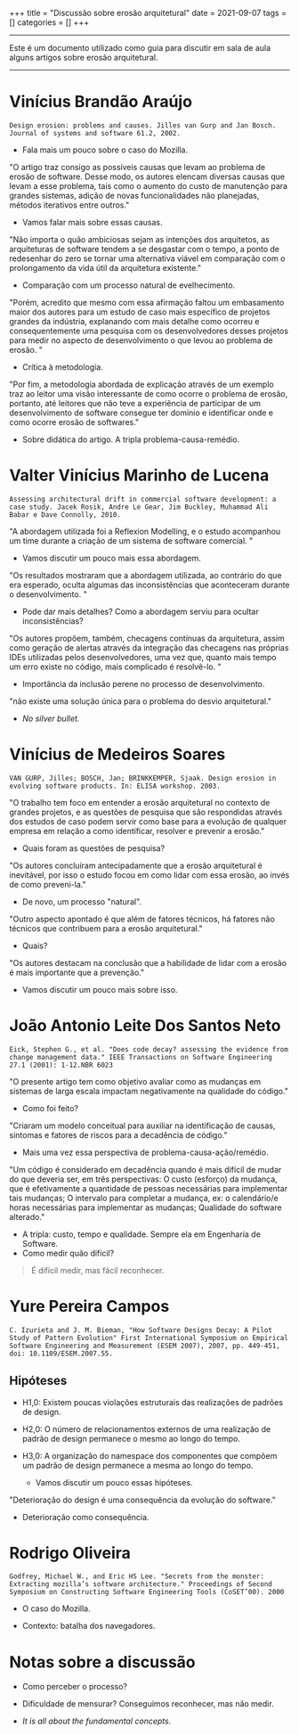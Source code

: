 +++
title = "Discussão sobre erosão arquitetural"
date = 2021-09-07
tags = []
categories = []
+++

---

Este é um documento utilizado como guia para discutir em sala de aula alguns artigos sobre erosão arquitetural.

---

# Vinícius Brandão Araújo



`Design erosion: problems and causes. Jilles van Gurp and Jan Bosch. Journal of systems and software 61.2, 2002.`

- Fala mais um pouco sobre o caso do Mozilla.

"O artigo traz consigo as possíveis causas que levam ao problema de erosão de software. Desse modo, os autores elencam diversas causas que levam a esse problema, tais como o aumento do custo de manutenção para grandes sistemas, adição de novas funcionalidades não planejadas, métodos iterativos entre outros."

- Vamos falar mais sobre essas causas.



"Não importa o quão ambiciosas sejam as intenções dos arquitetos, as arquiteturas de software tendem a se desgastar com o tempo, a ponto de redesenhar do zero se tornar uma alternativa viável em comparação com o prolongamento da vida útil da arquitetura existente."

- Comparação com um processo natural de evelhecimento.


"Porém, acredito que mesmo com essa afirmação faltou um embasamento maior dos autores para um estudo de caso mais específico de projetos grandes da indústria, explanando com mais detalhe como ocorreu e consequentemente uma pesquisa com os desenvolvedores desses projetos para medir no aspecto de desenvolvimento o que levou ao problema de erosão. "

- Crítica à metodologia.

"Por fim, a metodologia abordada de explicação através de um exemplo traz ao leitor uma visão interessante de como ocorre o problema de erosão, portanto, até leitores que não teve a experiência de participar de um desenvolvimento de software consegue ter domínio e identificar onde e como ocorre erosão de softwares."

- Sobre didática do artigo. A tripla problema-causa-remédio.


# Valter Vinícius Marinho de Lucena


`Assessing architectural drift in commercial software development: a case study.
Jacek Rosik, Andre Le Gear, Jim Buckley, Muhammad Ali Babar e Dave Connolly, 2010.`

"A abordagem utilizada foi a Reflexion Modelling, e o estudo acompanhou um time durante a criação de um sistema de software comercial. "

- Vamos discutir um pouco mais essa abordagem.

"Os resultados mostraram que a abordagem utilizada, ao contrário do que era esperado, oculta algumas das inconsistências que aconteceram durante o desenvolvimento. "

- Pode dar mais detalhes? Como a abordagem serviu para ocultar inconsistências?

"Os autores propõem, também, checagens contínuas da arquitetura, assim como geração de alertas através da integração das checagens nas próprias IDEs utilizadas pelos desenvolvedores, uma vez que, quanto mais tempo um erro existe no código, mais complicado é resolvê-lo. "

- Importância da inclusão perene no processo de desenvolvimento. 

"não existe uma solução única para o problema do desvio arquitetural."

- *No silver bullet.*

# Vinícius de Medeiros Soares

`VAN GURP, Jilles; BOSCH, Jan; BRINKKEMPER, Sjaak. Design erosion in evolving software products. In: ELISA workshop. 2003.`

"O trabalho tem foco em entender a erosão arquitetural no contexto de grandes projetos, e as questões de pesquisa que são respondidas através dos estudos de caso podem servir como base para a evolução de qualquer empresa em relação a como identificar, resolver e prevenir a erosão."

- Quais foram as questões de pesquisa?

"Os autores concluíram antecipadamente que a erosão arquitetural é inevitável, por isso o estudo focou em como lidar com essa erosão, ao invés de como preveni-la."

- De novo, um processo "natural".

"Outro aspecto apontado é que além de fatores técnicos, há fatores não técnicos que contribuem para a erosão arquitetural."

- Quais?

"Os autores destacam na conclusão que a habilidade de lidar com a erosão é mais importante que a prevenção."

- Vamos discutir um pouco mais sobre isso.

# João Antonio Leite Dos Santos Neto

`Eick, Stephen G., et al. "Does code decay? assessing the evidence from change management data." IEEE Transactions on Software Engineering 27.1 (2001): 1-12.NBR 6023`

"O presente artigo tem como objetivo avaliar como as mudanças em sistemas de larga escala impactam negativamente na qualidade do código."

- Como foi feito?

"Criaram um modelo conceitual para auxiliar na identificação de causas, sintomas e fatores de riscos para a decadência de código."

- Mais uma vez essa perspectiva de problema-causa-ação/remédio.

"Um código é considerado em decadência quando é mais difícil de mudar do que deveria ser, em três perspectivas: O custo (esforço) da mudança, que é efetivamente a quantidade de pessoas necessárias para implementar tais mudanças; O intervalo  para completar a mudança, ex:  o calendário/e horas necessárias para implementar as mudanças; Qualidade do software alterado."

- A tripla: custo, tempo e qualidade. Sempre ela em Engenharia de Software.
- Como medir quão difícil? 

<blockquote>É difícil medir, mas fácil reconhecer.</blockquote>

# Yure Pereira Campos

`C. Izurieta and J. M. Bieman, "How Software Designs Decay: A Pilot Study of Pattern Evolution" First International Symposium on Empirical Software Engineering and Measurement (ESEM 2007), 2007, pp. 449-451, doi: 10.1109/ESEM.2007.55.`


## Hipóteses

- H1,0: Existem poucas violações estruturais das realizações de padrões de design.

- H2,0: O número de relacionamentos externos de uma realização de padrão de design permanece o mesmo ao longo do tempo.

- H3,0: A organização do namespace dos componentes que compõem um padrão de design permanece a mesma ao longo do tempo.

	- Vamos discutir um pouco essas hipóteses.

"Deterioração do design é uma consequência da evolução do software."
	
- Deterioração como consequência.


# Rodrigo Oliveira

`Godfrey, Michael W., and Eric HS Lee. "Secrets from the monster: Extracting mozilla’s software architecture." Proceedings of Second Symposium on Constructing Software Engineering Tools (CoSET’00). 2000`

- O caso do Mozilla.

- Contexto: batalha dos navegadores. 


# Notas sobre a discussão

- Como perceber o processo?

- Dificuldade de mensurar? Conseguimos reconhecer, mas não medir.

- *It is all about the fundamental concepts.*